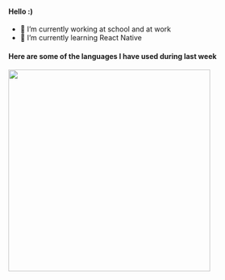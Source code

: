 
#### Hello :)
- 🔭 I’m currently working at school and at work
- 🌱 I’m currently learning React Native

#### Here are some of the languages I have used during last week

<a href="https://wakatime.com"><img src="https://wakatime.com/share/@Anonymax/516f80cd-efba-4018-b4c7-5a480a2c28c8.png" height="400px"/></a>
<!--
**anonymax25/anonymax25** is a ✨ _special_ ✨ repository because its `README.md` (this file) appears on your GitHub profile.

Here are some ideas to get you started:

- 🔭 I’m currently working on ...
- 🌱 I’m currently learning ...
- 👯 I’m looking to collaborate on ...
- 🤔 I’m looking for help with ...
- 💬 Ask me about ...
- 📫 How to reach me: ...
- 😄 Pronouns: ...
- ⚡ Fun fact: ...
-->
